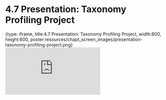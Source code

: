 # 4.7 Presentation: Taxonomy Profiling Project
 
{type: iframe, title:4.7 Presentation: Taxonomy Profiling Project, width:800, height:600, poster:resources/chapt_screen_images/presentation-taxonomy-profiling-project.png}
![](https://vgaysin1.github.io/CURE-MicrobialMysteries-test/presentation-taxonomy-profiling-project.html)
 

 
